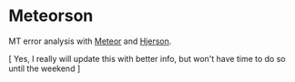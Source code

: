 # Meteorson
MT error analysis with <a href="http://www.cs.cmu.edu/~alavie/METEOR/">Meteor</a> and <a href="https://github.com/cidermole/hjerson">Hjerson</a>.

[ Yes, I really will update this with better info, but won't have time to do so until the weekend ]
